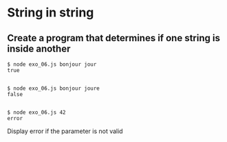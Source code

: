 # String in string

## Create a program that determines if one string is inside another

```
$ node exo_06.js bonjour jour
true


$ node exo_06.js bonjour joure
false


$ node exo_06.js 42
error
```

Display error if the parameter is not valid

